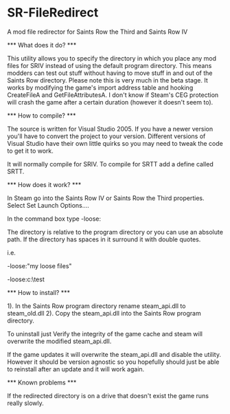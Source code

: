 SR-FileRedirect
===============

A mod file redirector for Saints Row the Third and Saints Row IV


*** What does it do? ***

This utility allows you to specify the directory in which you place any mod files for SRIV instead of using the default program directory. This means modders can test out stuff without having to move stuff in and out of the Saints Row directory. Please note this is very much in the beta stage. It works by modifying the game's import address table and hooking CreateFileA and GetFileAttributesA. I don't know if Steam's CEG protection will crash the game after a certain duration (however it doesn't seem to).

*** How to compile? ***

The source is written for Visual Studio 2005. If you have a newer version you'll have to convert the project to your version. Different versions of Visual Studio have their own little quirks so you may need to tweak the code to get it to work.

It will normally compile for SRIV. To compile for SRTT add a define called SRTT. 

*** How does it work? ***

In Steam go into the Saints Row IV or Saints Row the Third properties. Select Set Launch Options.... 

In the command box type -loose:<directory your of your mod files>

The directory is relative to the program directory or you can use an absolute path. If the directory has spaces in it surround it with double quotes.

i.e.

-loose:"my loose files"

-loose:c:\test

*** How to install? ***

1). In the Saints Row program directory rename steam_api.dll to steam_old.dll
2). Copy the steam_api.dll into the Saints Row program directory.

To uninstall just Verify the integrity of the game cache and steam will overwrite the modified steam_api.dll.

If the game updates it will overwrite the steam_api.dll and disable the utility. However it should be version agnostic so you hopefully should just be able to reinstall after an update and it will work again.

*** Known problems ***

If the redirected directory is on a drive that doesn't exist the game runs really slowly.
